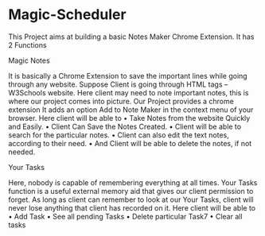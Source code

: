 # Magic-Scheduler

This Project aims at building a basic Notes Maker Chrome Extension.
It has 2 Functions 

Magic Notes

It is basically a Chrome Extension to save the important lines while 
going through any website. Suppose Client is going through HTML
tags – W3Schools website. Here client may need to note important 
notes, this is where our project comes into picture. Our Project provides 
a chrome extension It adds an option Add to Note Maker in the context 
menu of your browser. Here client will be able to 
• Take Notes from the website Quickly and Easily.
• Client Can Save the Notes Created.
• Client will be able to search for the particular notes.
• Client can also edit the text notes, according to their need.
• And Client will be able to delete the notes, if not needed.

Your Tasks

Here, nobody is capable of remembering everything at all times. Your 
Tasks function is a useful external memory aid that gives our client 
permission to forget. As long as client can remember to look at our 
Your Tasks, client will never lose anything that client has recorded on 
it. Here client will be able to 
• Add Task
• See all pending Tasks
• Delete particular Task7
• Clear all tasks
